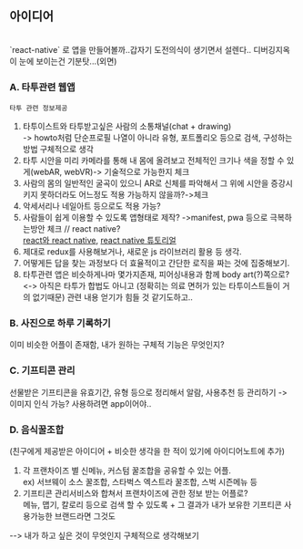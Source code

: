 ## 아이디어


<br>
`react-native` 로 앱을 만들어볼까..갑자기 도전의식이 생기면서 설렌다.. 디버깅지옥이 눈에 보이는건 기분탓...(외면)<br>


### A. 타투관련 웹앱<br>
`타투 관련 정보제공`<br>
1. 타투이스트와 타투받고싶은 사람의 소통채널(chat + drawing)<br>
-> howto처럼 단순프로필 나열이 아니라 유형, 포트폴리오 등으로 검색, 구성하는 방법 구체적으로 생각<br>
2. 타투 시안을 미리 카메라를 통해 내 몸에 올려보고 전체적인 크기나 색을 정할 수 있게(webAR, webVR)-> 기술적으로 가능한지 체크<br>
3. 사람의 몸의 일반적인 굴곡이 있으니 AR로 신체를 파악해서 그 위에 시안을 증강시키지 못하더라도 어느정도 적용 가능하지 않을까?->체크 <br>
4. 악세서리나 네일아트 등으로도 적용 가능? <br>
5. 사람들이 쉽게 이용할 수 있도록 앱형태로 제작? ->manifest, pwa 등으로 극복하는방안 체크 // react native?<br>
[react와 react native](https://velog.io/@honeysuckle/React-Native%EB%A1%9C-%ED%94%84%EB%A1%9C%EC%A0%9D%ED%8A%B8%EB%A5%BC-%EC%A7%84%ED%96%89%ED%95%98%EA%B8%B0%EC%A0%84-%EA%B3%A0%EB%A0%A4%EC%82%AC%ED%95%AD-%EB%8B%A8%EC%A0%90-%EC%95%84%EB%8B%98#1.-react%EB%A1%9C-%EC%9B%B9-%EA%B0%9C%EB%B0%9C%ED%95%B4-%EB%B4%A4%EC%9C%BC%EB%A9%B4-%EB%B0%94%EB%A1%9C-%EC%8B%9C%EC%9E%91-%ED%95%A0-%EC%88%98-%EC%9E%88%EC%8A%B5%EB%8B%88%EA%B9%8C), 
[react native 튜토리얼](https://yuddomack.tistory.com/entry/1React-Native-%EC%84%A4%EC%B9%98%EC%99%80-%EC%8B%A4%ED%96%89hello-world?category=754156)
6. 제대로 redux를 사용해보거나, 새로운 js 라이브러리 활용 등 생각.
7. 어떻게든 답을 찾는 과정보다 더 효율적이고 간단한 로직을 짜는 것에 집중해보기.
8. 타투관련 앱은 비슷하게나마 몇가지존재, 피어싱내용과 함께 body art(?)쪽으로?
<-> 아직은 타투가 합법도 아니고 (정확히는 의료 면허가 있는 타투이스트들이 거의 없기때문) 관련 내용 얻기가 힘들 것 같기도하고..

### B. 사진으로 하루 기록하기

이미 비슷한 어플이 존재함, 내가 원하는 구체적 기능은 무엇인지?

### C. 기프티콘 관리
선물받은 기프티콘을 유효기간, 유형 등으로 정리해서 알람, 사용추천 등 관리하기 -> 이미지 인식 가능? 사용하려면 app이어야..

### D. 음식꿀조합
(친구에게 제공받은 아이디어 + 비슷한 생각을 한 적이 있기에 아이디어노트에 추가)<br>
1. 각 프랜차이즈 별 신메뉴, 커스텀 꿀조합을 공유할 수 있는 어플.<br>
ex) 서브웨이 소스 꿀조합, 스타벅스 엑스트라 꿀조합, 스벅 시즌메뉴 등<br>
2. 기프티콘 관리서비스와 합쳐서 프랜차이즈에 관한 정보 받는 어플로?<br>
메뉴, 맵기, 칼로리 등으로 검색 할 수 있도록 + 그 결과가 내가 보유한 기프티콘 사용가능한 브랜드라면 그것도 <br>

--> 내가 하고 싶은 것이 무엇인지 구체적으로 생각해보기<br>
